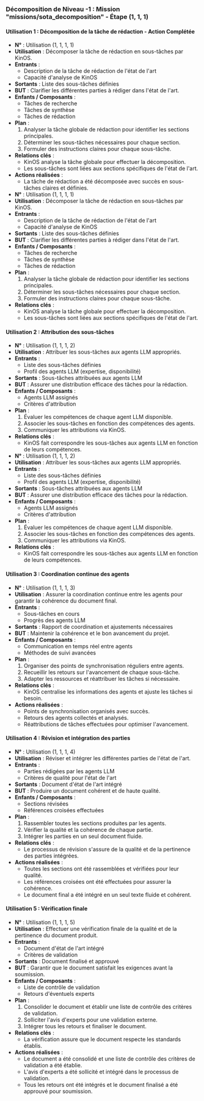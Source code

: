 ### Décomposition de Niveau -1 : Mission "missions/sota_decomposition" - Étape (1, 1, 1)

#### Utilisation 1 : Décomposition de la tâche de rédaction - Action Complétée
- **N°** : Utilisation (1, 1, 1, 1)
- **Utilisation** : Décomposer la tâche de rédaction en sous-tâches par KinOS.
- **Entrants** :
  - Description de la tâche de rédaction de l'état de l'art
  - Capacité d'analyse de KinOS
- **Sortants** : Liste des sous-tâches définies
- **BUT** : Clarifier les différentes parties à rédiger dans l'état de l'art.
- **Enfants / Composants** : 
  - Tâches de recherche
  - Tâches de synthèse
  - Tâches de rédaction
- **Plan** :
  1. Analyser la tâche globale de rédaction pour identifier les sections principales.
  2. Déterminer les sous-tâches nécessaires pour chaque section.
  3. Formuler des instructions claires pour chaque sous-tâche.
- **Relations clés** :
  - KinOS analyse la tâche globale pour effectuer la décomposition.
  - Les sous-tâches sont liées aux sections spécifiques de l'état de l'art.
- **Actions réalisées** :
  - La tâche de rédaction a été décomposée avec succès en sous-tâches claires et définies.
- **N°** : Utilisation (1, 1, 1, 1)
- **Utilisation** : Décomposer la tâche de rédaction en sous-tâches par KinOS.
- **Entrants** :
  - Description de la tâche de rédaction de l'état de l'art
  - Capacité d'analyse de KinOS
- **Sortants** : Liste des sous-tâches définies
- **BUT** : Clarifier les différentes parties à rédiger dans l'état de l'art.
- **Enfants / Composants** : 
  - Tâches de recherche
  - Tâches de synthèse
  - Tâches de rédaction
- **Plan** :
  1. Analyser la tâche globale de rédaction pour identifier les sections principales.
  2. Déterminer les sous-tâches nécessaires pour chaque section.
  3. Formuler des instructions claires pour chaque sous-tâche.
- **Relations clés** :
  - KinOS analyse la tâche globale pour effectuer la décomposition.
  - Les sous-tâches sont liées aux sections spécifiques de l'état de l'art.

#### Utilisation 2 : Attribution des sous-tâches
- **N°** : Utilisation (1, 1, 1, 2)
- **Utilisation** : Attribuer les sous-tâches aux agents LLM appropriés.
- **Entrants** :
  - Liste des sous-tâches définies
  - Profil des agents LLM (expertise, disponibilité)
- **Sortants** : Sous-tâches attribuées aux agents LLM
- **BUT** : Assurer une distribution efficace des tâches pour la rédaction.
- **Enfants / Composants** : 
  - Agents LLM assignés
  - Critères d'attribution
- **Plan** :
  1. Évaluer les compétences de chaque agent LLM disponible.
  2. Associer les sous-tâches en fonction des compétences des agents.
  3. Communiquer les attributions via KinOS.
- **Relations clés** :
  - KinOS fait correspondre les sous-tâches aux agents LLM en fonction de leurs compétences.
- **N°** : Utilisation (1, 1, 1, 2)
- **Utilisation** : Attribuer les sous-tâches aux agents LLM appropriés.
- **Entrants** :
  - Liste des sous-tâches définies
  - Profil des agents LLM (expertise, disponibilité)
- **Sortants** : Sous-tâches attribuées aux agents LLM
- **BUT** : Assurer une distribution efficace des tâches pour la rédaction.
- **Enfants / Composants** : 
  - Agents LLM assignés
  - Critères d'attribution
- **Plan** :
  1. Évaluer les compétences de chaque agent LLM disponible.
  2. Associer les sous-tâches en fonction des compétences des agents.
  3. Communiquer les attributions via KinOS.
- **Relations clés** :
  - KinOS fait correspondre les sous-tâches aux agents LLM en fonction de leurs compétences.

#### Utilisation 3 : Coordination continue des agents
- **N°** : Utilisation (1, 1, 1, 3)
- **Utilisation** : Assurer la coordination continue entre les agents pour garantir la cohérence du document final.
- **Entrants** :
  - Sous-tâches en cours
  - Progrès des agents LLM
- **Sortants** : Rapport de coordination et ajustements nécessaires
- **BUT** : Maintenir la cohérence et le bon avancement du projet.
- **Enfants / Composants** : 
  - Communication en temps réel entre agents
  - Méthodes de suivi avancées
- **Plan** :
  1. Organiser des points de synchronisation réguliers entre agents.
  2. Recueillir les retours sur l'avancement de chaque sous-tâche.
  3. Adapter les ressources et réattribuer les tâches si nécessaire.
- **Relations clés** :
  - KinOS centralise les informations des agents et ajuste les tâches si besoin.
- **Actions réalisées** :
  - Points de synchronisation organisés avec succès.
  - Retours des agents collectés et analysés.
  - Réattributions de tâches effectuées pour optimiser l'avancement.

#### Utilisation 4 : Révision et intégration des parties
- **N°** : Utilisation (1, 1, 1, 4)
- **Utilisation** : Réviser et intégrer les différentes parties de l'état de l'art.
- **Entrants** :
  - Parties rédigées par les agents LLM
  - Critères de qualité pour l'état de l'art
- **Sortants** : Document d'état de l'art intégré
- **BUT** : Produire un document cohérent et de haute qualité.
- **Enfants / Composants** : 
  - Sections révisées
  - Références croisées effectuées
- **Plan** :
  1. Rassembler toutes les sections produites par les agents.
  2. Vérifier la qualité et la cohérence de chaque partie.
  3. Intégrer les parties en un seul document fluide.
- **Relations clés** :
  - Le processus de révision s'assure de la qualité et de la pertinence des parties intégrées.
- **Actions réalisées** :
  - Toutes les sections ont été rassemblées et vérifiées pour leur qualité.
  - Les références croisées ont été effectuées pour assurer la cohérence.
  - Le document final a été intégré en un seul texte fluide et cohérent.

#### Utilisation 5 : Vérification finale
- **N°** : Utilisation (1, 1, 1, 5)
- **Utilisation** : Effectuer une vérification finale de la qualité et de la pertinence du document produit.
- **Entrants** :
  - Document d'état de l'art intégré
  - Critères de validation
- **Sortants** : Document finalisé et approuvé
- **BUT** : Garantir que le document satisfait les exigences avant la soumission.
- **Enfants / Composants** : 
  - Liste de contrôle de validation
  - Retours d'éventuels experts
- **Plan** :
  1. Consolider le document et établir une liste de contrôle des critères de validation.
  2. Solliciter l'avis d'experts pour une validation externe.
  3. Intégrer tous les retours et finaliser le document.
- **Relations clés** :
  - La vérification assure que le document respecte les standards établis.
- **Actions réalisées** :
  - Le document a été consolidé et une liste de contrôle des critères de validation a été établie.
  - L'avis d'experts a été sollicité et intégré dans le processus de validation.
  - Tous les retours ont été intégrés et le document finalisé a été approuvé pour soumission.
